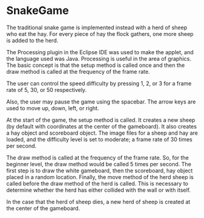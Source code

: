 # SnakeGame
The traditional snake game is implemented instead with a herd of sheep who eat the hay. For every piece of hay the flock gathers, one more sheep is added to the herd. 

The Processing plugin in the Eclipse IDE was used to make the applet, and the language used was Java. Processing is useful in the area of graphics. The basic concept is that the setup method is called once and then the draw method is called at the frequency of the frame rate.

The user can control the speed difficulty by pressing 1, 2, or 3 for a frame rate of 5, 30, or 50 respectively.

Also, the user may pause the game using the spacebar. The arrow keys are used to move up, down, left, or right.

At the start of the game, the setup method is called. It creates a new sheep (by default with coordinates at the center of the gameboard). It also creates a hay object and scoreboard object. The image files for a sheep and hay are loaded, and the difficulty level is set to moderate; a frame rate of 30 times per second.

The draw method is called at the frequency of the frame rate. So, for the beginner level, the draw method would be called 5 times per second. The first step is to draw the white gameboard, then the scoreboard, hay object placed in a random location. Finally, the move method of the herd sheep is called before the draw method of the herd is called. This is necessary to determine whether the herd has either collided with the wall or with itself.

In the case that the herd of sheep dies, a new herd of sheep is created at the center of the gameboard.
